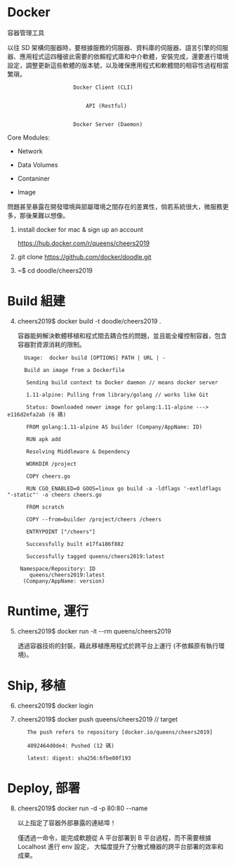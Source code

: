 # Docker
容器管理工具

以往 SD 架構伺服器時，要根據服務的伺服器、資料庫的伺服器、語言引擎的伺服器、應用程式這四種彼此需要的依賴程式庫和中介軟體，安裝完成，還要進行環境設定，調整更新這些軟體的版本號，以及確保應用程式和軟體間的相容性過程相當繁瑣。



                         Docker Client (CLI)
                                  
                                  
                             API (Restful) 
                                                                 
                                 
                         Docker Server (Daemon)
                         
 
 Core Modules:
 
 * Network
 
 * Data Volumes
 
 * Contaniner
 
 * Image

問題甚至暴露在開發環境與部屬環境之間存在的差異性，倘若系統很大，微服務更多，那後果難以想像。

1. install docker for mac & sign up an account 

   https://hub.docker.com/r/queens/cheers2019

2. git clone https://github.com/docker/doodle.git

3. ~$ cd doodle/cheers2019

# Build 組建

4.  cheers2019$ docker build -t doodle/cheers2019 .

    容器能夠解決軟體移植和程式間去耦合性的問題，並且能全權控制容器，包含容器對資源消耗的限制。



          Usage:  docker build [OPTIONS] PATH | URL | -

          Build an image from a Dockerfile
          
>>> 

          Sending build context to Docker daemon // means docker server

          1.11-alpine: Pulling from library/golang // works like Git

          Status: Downloaded newer image for golang:1.11-alpine ---> e116d2efa2ab (6 碼)

          FROM golang:1.11-alpine AS builder (Company/AppName: ID)

          RUN apk add

          Resolving Middleware & Dependency

          WORKDIR /project

          COPY cheers.go 

          RUN CGO_ENABLED=0 GOOS=linux go build -a -ldflags '-extldflags "-static"' -o cheers cheers.go

          FROM scratch

          COPY --from=builder /project/cheers /cheers

          ENTRYPOINT ["/cheers"]

          Successfully built e17fa186f882

          Successfully tagged queens/cheers2019:latest 
>>>

        Namespace/Repository: ID
           queens/cheers2019:latest 
         (Company/AppName: version)
    
# Runtime, 運行
    
5. cheers2019$ docker run -it --rm queens/cheers2019

   透過容器技術的封裝，藉此移植應用程式於跨平台上運行 (不依賴原有執行環境)。

# Ship, 移植

6. cheers2019$ docker login

7. cheers2019$ docker push queens/cheers2019 // target

          The push refers to repository [docker.io/queens/cheers2019]
          
          4092464d0de4: Pushed (12 碼)
          
          latest: digest: sha256:6fbe80f193
          
# Deploy, 部署

8. cheers2019$ docker run -d -p 80:80 --name <appname>
   
   以上指定了容器外部暴露的連結埠！
   
   僅透過一命令，能完成軟題從 A 平台部署到 B 平台過程，而不需要根據 Localhost 進行 env 設定，
   大幅度提升了分散式機器的跨平台部署的效率和成果。







    
    
    
